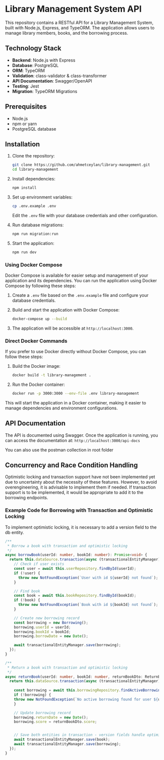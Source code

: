 # Library Management System API

This repository contains a RESTful API for a Library Management System, built with Node.js, Express, and TypeORM. The application allows users to manage library members, books, and the borrowing process.

## Technology Stack

- **Backend**: Node.js with Express
- **Database**: PostgreSQL
- **ORM**: TypeORM
- **Validation**: class-validator & class-transformer
- **API Documentation**: Swagger/OpenAPI
- **Testing**: Jest
- **Migration**: TypeORM Migrations

## Prerequisites

- Node.js
- npm or yarn
- PostgreSQL database

## Installation

1. Clone the repository:
   ```bash
   git clone https://github.com/ahmetceylan/library-management.git
   cd library-management
   ```

2. Install dependencies:
   ```bash
   npm install
   ```

3. Set up environment variables:
   ```bash
   cp .env.example .env
   ```
   Edit the `.env` file with your database credentials and other configuration.

4. Run database migrations:
   ```bash
   npm run migration:run
   ```

5. Start the application:
   ```bash
   npm run dev
   ```

### Using Docker Compose

Docker Compose is available for easier setup and management of your application and its dependencies. You can run the application using Docker Compose by following these steps:

1. Create a `.env` file based on the `.env.example` file and configure your database credentials.

2. Build and start the application with Docker Compose:
   ```bash
   docker-compose up --build
   ```

3. The application will be accessible at `http://localhost:3000`.

### Direct Docker Commands

If you prefer to use Docker directly without Docker Compose, you can follow these steps:

1. Build the Docker image:
   ```bash
   docker build -t library-management .
   ```

2. Run the Docker container:
   ```bash
   docker run -p 3000:3000 --env-file .env library-management
   ```

This will start the application in a Docker container, making it easier to manage dependencies and environment configurations.


## API Documentation

The API is documented using Swagger. Once the application is running, you can access the documentation at: `http://localhost:3000/api-docs`

You can also use the postman collection in root folder

## Concurrency and Race Condition Handling

Optimistic locking and transaction support have not been implemented yet due to uncertainty about the necessity of these features. However, to avoid overengineering, it is advisable to implement them if needed. If transaction support is to be implemented, it would be appropriate to add it to the borrowing endpoints.

### Example Code for Borrowing with Transaction and Optimistic Locking

To implement optimistic locking, it is necessary to add a version field to the db entity.

```typescript
/**
 * Borrow a book with transaction and optimistic locking
 */
async borrowBook(userId: number, bookId: number): Promise<void> {
  return this.dataSource.transaction(async (transactionalEntityManager) => {
    // Check if user exists
    const user = await this.userRepository.findById(userId);
    if (!user) {
      throw new NotFoundException(`User with id ${userId} not found`);
    }

    // Find book
    const book = await this.bookRepository.findById(bookId);
    if (!book) {
      throw new NotFoundException(`Book with id ${bookId} not found`);
    }

    // Create new borrowing record
    const borrowing = new Borrowing();
    borrowing.userId = userId;
    borrowing.bookId = bookId;
    borrowing.borrowDate = new Date();

    await transactionalEntityManager.save(borrowing);
  });
}

/**
 * Return a book with transaction and optimistic locking
 */
async returnBook(userId: number, bookId: number, returnBookDto: ReturnBookDto): Promise<void> {
  return this.dataSource.transaction(async (transactionalEntityManager) => {
    
    const borrowing = await this.borrowingRepository.findActiveBorrowing(userId, bookId);
    if (!borrowing) {
    throw new NotFoundException(`No active borrowing found for user ${userId} and book ${bookId}`);
    }

    // Update borrowing record
    borrowing.returnDate = new Date();
    borrowing.score = returnBookDto.score;


    // Save both entities in transaction - version fields handle optimistic locking
    await transactionalEntityManager.save(book);
    await transactionalEntityManager.save(borrowing);
  });
}
```
